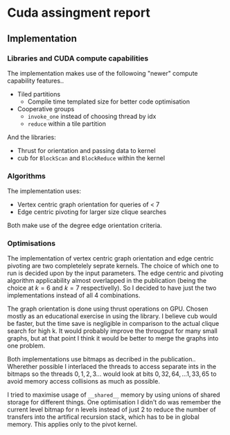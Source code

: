 # Cuda assingment report

## Implementation

### Libraries and CUDA compute capabilities
The implementation makes use of the followoing "newer" compute capability features..
- Tiled partitions
    - Compile time templated size for better code optimisation
- Cooperative groups
    - `invoke_one` instead of choosing thread by idx
    - `reduce` within a tile partition

And the libraries:
- Thrust for orientation and passing data to kernel
- cub for `BlockScan` and `BlockReduce` within the kernel

### Algorithms
The implementation uses:
- Vertex centric graph orientation for queries of < 7
- Edge centric pivoting for larger size clique searches

Both make use of the degree edge orientation criteria.


### Optimisations
The implementation of vertex centric graph orientation and edge centric pivoting are two completelely seprate kernels. The choice of which one to run is decided upon by the input parameters. The edge centric and pivoting algorithm applicability almost overlapped in the publication (being the choice at $k=6$ and $k=7$ respectivelly). So I decided to have just the two implementations instead of all 4 combinations.

The graph orientation is done using thrust operations on GPU. Chosen mostly as an educational exercise in using the library. I believe cub would be faster, but the time save is negligible in comparison to the actual clique search for high k. It would probably improve the througput for many small graphs, but at that point I think it would be better to merge the graphs into one problem.

Both implementations use bitmaps as decribed in the publication.. Wherether possible I interlaced the threads to access separate ints in the bitmaps so the threads $0,1,2,3...$ would look at bits $0,32,64,...1,33,65$ to avoid memory access collisions as much as possible.

I tried to maximise usage of `__shared__` memory by using unions of shared storage for different things. One optimisation I didn't do was remember the current level bitmap for n levels instead of just 2 to reduce the number of transfers into the artifical recursion stack, which has to be in global memory. This applies only to the pivot kernel.


